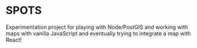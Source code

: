 # SPOTS
Experimentation project for playing with Node/PostGIS and working with maps with vanilla JavaScript and eventually trying to integrate a map with React!
